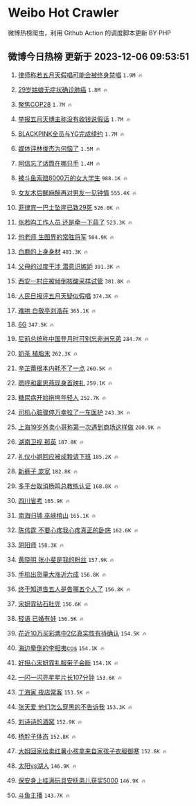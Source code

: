 # Weibo Hot Crawler 



微博热榜爬虫，利用 Github Action 的调度脚本更新 BY PHP 


## 微博今日热榜 更新于 2023-12-06 09:53:51 
1. [律师称若五月天假唱可能会被终身禁唱](https://s.weibo.com/weibo?q=%23%E5%BE%8B%E5%B8%88%E7%A7%B0%E8%8B%A5%E4%BA%94%E6%9C%88%E5%A4%A9%E5%81%87%E5%94%B1%E5%8F%AF%E8%83%BD%E4%BC%9A%E8%A2%AB%E7%BB%88%E8%BA%AB%E7%A6%81%E5%94%B1%23&t=31&band_rank=1&Refer=top) `1.9M 🔥` 

1. [29岁姑娘无症状确诊肺癌](https://s.weibo.com/weibo?q=%2329%E5%B2%81%E5%A7%91%E5%A8%98%E6%97%A0%E7%97%87%E7%8A%B6%E7%A1%AE%E8%AF%8A%E8%82%BA%E7%99%8C%23&t=31&band_rank=2&Refer=top) `1.8M 🔥` 

1. [聚焦COP28](https://s.weibo.com/weibo?q=%23%E8%81%9A%E7%84%A6COP28%23&t=31&band_rank=3&Refer=top) `1.7M 🔥` 

1. [举报五月天博主称没有收钱说假话](https://s.weibo.com/weibo?q=%23%E4%B8%BE%E6%8A%A5%E4%BA%94%E6%9C%88%E5%A4%A9%E5%8D%9A%E4%B8%BB%E7%A7%B0%E6%B2%A1%E6%9C%89%E6%94%B6%E9%92%B1%E8%AF%B4%E5%81%87%E8%AF%9D%23&t=31&band_rank=4&Refer=top) `1.7M 🔥` 

1. [BLACKPINK全员与YG完成续约](https://s.weibo.com/weibo?q=%23BLACKPINK%E5%85%A8%E5%91%98%E4%B8%8EYG%E5%AE%8C%E6%88%90%E7%BB%AD%E7%BA%A6%23&t=31&band_rank=5&Refer=top) `1.7M 🔥` 

1. [媒体评林俊杰为何恼了](https://s.weibo.com/weibo?q=%23%E5%AA%92%E4%BD%93%E8%AF%84%E6%9E%97%E4%BF%8A%E6%9D%B0%E4%B8%BA%E4%BD%95%E6%81%BC%E4%BA%86%23&t=31&band_rank=6&Refer=top) `1.5M 🔥` 

1. [阿信忘了话筒在哪只手](https://s.weibo.com/weibo?q=%E9%98%BF%E4%BF%A1%E5%BF%98%E4%BA%86%E8%AF%9D%E7%AD%92%E5%9C%A8%E5%93%AA%E5%8F%AA%E6%89%8B&t=31&band_rank=7&Refer=top) `1.4M 🔥` 

1. [被斗鱼索赔8000万的女大学生](https://s.weibo.com/weibo?q=%23%E8%A2%AB%E6%96%97%E9%B1%BC%E7%B4%A2%E8%B5%948000%E4%B8%87%E7%9A%84%E5%A5%B3%E5%A4%A7%E5%AD%A6%E7%94%9F%23&t=31&band_rank=8&Refer=top) `988.1K 🔥` 

1. [女友术后醒麻醉再对男友一见钟情](https://s.weibo.com/weibo?q=%E5%A5%B3%E5%8F%8B%E6%9C%AF%E5%90%8E%E9%86%92%E9%BA%BB%E9%86%89%E5%86%8D%E5%AF%B9%E7%94%B7%E5%8F%8B%E4%B8%80%E8%A7%81%E9%92%9F%E6%83%85&t=31&band_rank=9&Refer=top) `555.4K 🔥` 

1. [菲律宾一巴士坠崖已致29死](https://s.weibo.com/weibo?q=%23%E8%8F%B2%E5%BE%8B%E5%AE%BE%E4%B8%80%E5%B7%B4%E5%A3%AB%E5%9D%A0%E5%B4%96%E5%B7%B2%E8%87%B429%E6%AD%BB%23&t=31&band_rank=10&Refer=top) `526.0K 🔥` 

1. [张若昀工作人员 还是牵一下蒜了](https://s.weibo.com/weibo?q=%E5%BC%A0%E8%8B%A5%E6%98%80%E5%B7%A5%E4%BD%9C%E4%BA%BA%E5%91%98%20%E8%BF%98%E6%98%AF%E7%89%B5%E4%B8%80%E4%B8%8B%E8%92%9C%E4%BA%86&t=31&band_rank=11&Refer=top) `523.3K 🔥` 

1. [何老师 生图界的常胜将军](https://s.weibo.com/weibo?q=%E4%BD%95%E8%80%81%E5%B8%88%20%E7%94%9F%E5%9B%BE%E7%95%8C%E7%9A%84%E5%B8%B8%E8%83%9C%E5%B0%86%E5%86%9B&t=31&band_rank=12&Refer=top) `504.9K 🔥` 

1. [白鹿的上身身材](https://s.weibo.com/weibo?q=%23%E7%99%BD%E9%B9%BF%E7%9A%84%E4%B8%8A%E8%BA%AB%E8%BA%AB%E6%9D%90%23&t=31&band_rank=13&Refer=top) `481.3K 🔥` 

1. [父母的过度干涉 潜意识嫉妒](https://s.weibo.com/weibo?q=%E7%88%B6%E6%AF%8D%E7%9A%84%E8%BF%87%E5%BA%A6%E5%B9%B2%E6%B6%89%20%E6%BD%9C%E6%84%8F%E8%AF%86%E5%AB%89%E5%A6%92&t=31&band_rank=14&Refer=top) `391.3K 🔥` 

1. [西安一村庄被倾倒核酸采样试管](https://s.weibo.com/weibo?q=%23%E8%A5%BF%E5%AE%89%E4%B8%80%E6%9D%91%E5%BA%84%E8%A2%AB%E5%80%BE%E5%80%92%E6%A0%B8%E9%85%B8%E9%87%87%E6%A0%B7%E8%AF%95%E7%AE%A1%23&t=31&band_rank=15&Refer=top) `381.8K 🔥` 

1. [人民日报评五月天疑似假唱](https://s.weibo.com/weibo?q=%23%E4%BA%BA%E6%B0%91%E6%97%A5%E6%8A%A5%E8%AF%84%E4%BA%94%E6%9C%88%E5%A4%A9%E7%96%91%E4%BC%BC%E5%81%87%E5%94%B1%23&t=31&band_rank=16&Refer=top) `374.3K 🔥` 

1. [难哄 白敬亭刘浩存](https://s.weibo.com/weibo?q=%E9%9A%BE%E5%93%84%20%E7%99%BD%E6%95%AC%E4%BA%AD%E5%88%98%E6%B5%A9%E5%AD%98&t=31&band_rank=17&Refer=top) `365.1K 🔥` 

1. [6G](https://s.weibo.com/weibo?q=6G&t=31&band_rank=18&Refer=top) `347.5K 🔥` 

1. [尼前总统称中国登月时可别忘非洲兄弟](https://s.weibo.com/weibo?q=%23%E5%B0%BC%E5%89%8D%E6%80%BB%E7%BB%9F%E7%A7%B0%E4%B8%AD%E5%9B%BD%E7%99%BB%E6%9C%88%E6%97%B6%E5%8F%AF%E5%88%AB%E5%BF%98%E9%9D%9E%E6%B4%B2%E5%85%84%E5%BC%9F%23&t=31&band_rank=19&Refer=top) `284.7K 🔥` 

1. [奶茶 植脂末](https://s.weibo.com/weibo?q=%E5%A5%B6%E8%8C%B6%20%E6%A4%8D%E8%84%82%E6%9C%AB&t=31&band_rank=20&Refer=top) `262.3K 🔥` 

1. [辛芷蕾根本内耗不了一点](https://s.weibo.com/weibo?q=%23%E8%BE%9B%E8%8A%B7%E8%95%BE%E6%A0%B9%E6%9C%AC%E5%86%85%E8%80%97%E4%B8%8D%E4%BA%86%E4%B8%80%E7%82%B9%23&t=31&band_rank=21&Refer=top) `260.5K 🔥` 

1. [嗯哼和霍思燕现身首映礼](https://s.weibo.com/weibo?q=%E5%97%AF%E5%93%BC%E5%92%8C%E9%9C%8D%E6%80%9D%E7%87%95%E7%8E%B0%E8%BA%AB%E9%A6%96%E6%98%A0%E7%A4%BC&t=31&band_rank=22&Refer=top) `259.1K 🔥` 

1. [糖尿病开始拖垮年轻人](https://s.weibo.com/weibo?q=%23%E7%B3%96%E5%B0%BF%E7%97%85%E5%BC%80%E5%A7%8B%E6%8B%96%E5%9E%AE%E5%B9%B4%E8%BD%BB%E4%BA%BA%23&t=31&band_rank=23&Refer=top) `252.7K 🔥` 

1. [司机心脏骤停万幸拉了一车医护](https://s.weibo.com/weibo?q=%23%E5%8F%B8%E6%9C%BA%E5%BF%83%E8%84%8F%E9%AA%A4%E5%81%9C%E4%B8%87%E5%B9%B8%E6%8B%89%E4%BA%86%E4%B8%80%E8%BD%A6%E5%8C%BB%E6%8A%A4%23&t=31&band_rank=24&Refer=top) `243.3K 🔥` 

1. [上海19岁外卖小哥称第一次遇到商场这样做](https://s.weibo.com/weibo?q=%23%E4%B8%8A%E6%B5%B719%E5%B2%81%E5%A4%96%E5%8D%96%E5%B0%8F%E5%93%A5%E7%A7%B0%E7%AC%AC%E4%B8%80%E6%AC%A1%E9%81%87%E5%88%B0%E5%95%86%E5%9C%BA%E8%BF%99%E6%A0%B7%E5%81%9A%23&t=31&band_rank=25&Refer=top) `200.9K 🔥` 

1. [湖南卫视 那英](https://s.weibo.com/weibo?q=%E6%B9%96%E5%8D%97%E5%8D%AB%E8%A7%86%20%E9%82%A3%E8%8B%B1&t=31&band_rank=26&Refer=top) `187.8K 🔥` 

1. [礼仪小姐回应被成毅请下班](https://s.weibo.com/weibo?q=%23%E7%A4%BC%E4%BB%AA%E5%B0%8F%E5%A7%90%E5%9B%9E%E5%BA%94%E8%A2%AB%E6%88%90%E6%AF%85%E8%AF%B7%E4%B8%8B%E7%8F%AD%23&t=31&band_rank=27&Refer=top) `185.2K 🔥` 

1. [新裤子 庞宽](https://s.weibo.com/weibo?q=%E6%96%B0%E8%A3%A4%E5%AD%90%20%E5%BA%9E%E5%AE%BD&t=31&band_rank=28&Refer=top) `182.8K 🔥` 

1. [多平台取消杨鸣总教练认证](https://s.weibo.com/weibo?q=%E5%A4%9A%E5%B9%B3%E5%8F%B0%E5%8F%96%E6%B6%88%E6%9D%A8%E9%B8%A3%E6%80%BB%E6%95%99%E7%BB%83%E8%AE%A4%E8%AF%81&t=31&band_rank=29&Refer=top) `168.8K 🔥` 

1. [四川省考](https://s.weibo.com/weibo?q=%E5%9B%9B%E5%B7%9D%E7%9C%81%E8%80%83&t=31&band_rank=30&Refer=top) `165.9K 🔥` 

1. [南海归墟 巫峡棺山](https://s.weibo.com/weibo?q=%E5%8D%97%E6%B5%B7%E5%BD%92%E5%A2%9F%20%E5%B7%AB%E5%B3%A1%E6%A3%BA%E5%B1%B1&t=31&band_rank=31&Refer=top) `165.1K 🔥` 

1. [陈伟霆 不要心疼我心疼真正的卧底](https://s.weibo.com/weibo?q=%E9%99%88%E4%BC%9F%E9%9C%86%20%E4%B8%8D%E8%A6%81%E5%BF%83%E7%96%BC%E6%88%91%E5%BF%83%E7%96%BC%E7%9C%9F%E6%AD%A3%E7%9A%84%E5%8D%A7%E5%BA%95&t=31&band_rank=32&Refer=top) `162.6K 🔥` 

1. [阴阳师](https://s.weibo.com/weibo?q=%E9%98%B4%E9%98%B3%E5%B8%88&t=31&band_rank=33&Refer=top) `158.3K 🔥` 

1. [黄晓明 张小斐是我的粉丝](https://s.weibo.com/weibo?q=%E9%BB%84%E6%99%93%E6%98%8E%20%E5%BC%A0%E5%B0%8F%E6%96%90%E6%98%AF%E6%88%91%E7%9A%84%E7%B2%89%E4%B8%9D&t=31&band_rank=34&Refer=top) `157.9K 🔥` 

1. [手机出货量大涨近六成](https://s.weibo.com/weibo?q=%23%E6%89%8B%E6%9C%BA%E5%87%BA%E8%B4%A7%E9%87%8F%E5%A4%A7%E6%B6%A8%E8%BF%91%E5%85%AD%E6%88%90%23&t=31&band_rank=35&Refer=top) `156.8K 🔥` 

1. [终于知道告五人是告哪五个人了](https://s.weibo.com/weibo?q=%23%E7%BB%88%E4%BA%8E%E7%9F%A5%E9%81%93%E5%91%8A%E4%BA%94%E4%BA%BA%E6%98%AF%E5%91%8A%E5%93%AA%E4%BA%94%E4%B8%AA%E4%BA%BA%E4%BA%86%23&t=31&band_rank=36&Refer=top) `156.8K 🔥` 

1. [宋妍霏钻石肚兜](https://s.weibo.com/weibo?q=%23%E5%AE%8B%E5%A6%8D%E9%9C%8F%E9%92%BB%E7%9F%B3%E8%82%9A%E5%85%9C%23&t=31&band_rank=37&Refer=top) `156.6K 🔥` 

1. [轻语 已婚有娃](https://s.weibo.com/weibo?q=%E8%BD%BB%E8%AF%AD%20%E5%B7%B2%E5%A9%9A%E6%9C%89%E5%A8%83&t=31&band_rank=38&Refer=top) `156.5K 🔥` 

1. [花近10万买彩票中2亿真实性有待确认](https://s.weibo.com/weibo?q=%23%E8%8A%B1%E8%BF%9110%E4%B8%87%E4%B9%B0%E5%BD%A9%E7%A5%A8%E4%B8%AD2%E4%BA%BF%E7%9C%9F%E5%AE%9E%E6%80%A7%E6%9C%89%E5%BE%85%E7%A1%AE%E8%AE%A4%23&t=31&band_rank=39&Refer=top) `154.5K 🔥` 

1. [海边晕倒的李相夷cos](https://s.weibo.com/weibo?q=%E6%B5%B7%E8%BE%B9%E6%99%95%E5%80%92%E7%9A%84%E6%9D%8E%E7%9B%B8%E5%A4%B7cos&t=31&band_rank=40&Refer=top) `154.1K 🔥` 

1. [好担心宋妍霏礼服带子会断](https://s.weibo.com/weibo?q=%E5%A5%BD%E6%8B%85%E5%BF%83%E5%AE%8B%E5%A6%8D%E9%9C%8F%E7%A4%BC%E6%9C%8D%E5%B8%A6%E5%AD%90%E4%BC%9A%E6%96%AD&t=31&band_rank=41&Refer=top) `154.1K 🔥` 

1. [一闪一闪亮星星片长107分钟](https://s.weibo.com/weibo?q=%23%E4%B8%80%E9%97%AA%E4%B8%80%E9%97%AA%E4%BA%AE%E6%98%9F%E6%98%9F%E7%89%87%E9%95%BF107%E5%88%86%E9%92%9F%23&t=31&band_rank=42&Refer=top) `153.6K 🔥` 

1. [丁海寅 夜店常客](https://s.weibo.com/weibo?q=%E4%B8%81%E6%B5%B7%E5%AF%85%20%E5%A4%9C%E5%BA%97%E5%B8%B8%E5%AE%A2&t=31&band_rank=43&Refer=top) `153.5K 🔥` 

1. [张天爱 他们怎么穿黑的不告诉我](https://s.weibo.com/weibo?q=%E5%BC%A0%E5%A4%A9%E7%88%B1%20%E4%BB%96%E4%BB%AC%E6%80%8E%E4%B9%88%E7%A9%BF%E9%BB%91%E7%9A%84%E4%B8%8D%E5%91%8A%E8%AF%89%E6%88%91&t=31&band_rank=44&Refer=top) `153.3K 🔥` 

1. [刘诗诗的酒窝](https://s.weibo.com/weibo?q=%23%E5%88%98%E8%AF%97%E8%AF%97%E7%9A%84%E9%85%92%E7%AA%9D%23&t=31&band_rank=45&Refer=top) `152.9K 🔥` 

1. [杨肸子体态](https://s.weibo.com/weibo?q=%23%E6%9D%A8%E8%82%B8%E5%AD%90%E4%BD%93%E6%80%81%23&t=31&band_rank=46&Refer=top) `152.8K 🔥` 

1. [大姐回家给卖红薯小孩拿来自家孩子衣服御寒](https://s.weibo.com/weibo?q=%23%E5%A4%A7%E5%A7%90%E5%9B%9E%E5%AE%B6%E7%BB%99%E5%8D%96%E7%BA%A2%E8%96%AF%E5%B0%8F%E5%AD%A9%E6%8B%BF%E6%9D%A5%E8%87%AA%E5%AE%B6%E5%AD%A9%E5%AD%90%E8%A1%A3%E6%9C%8D%E5%BE%A1%E5%AF%92%23&t=31&band_rank=47&Refer=top) `152.6K 🔥` 

1. [太阳vs湖人](https://s.weibo.com/weibo?q=%23%E5%A4%AA%E9%98%B3vs%E6%B9%96%E4%BA%BA%23&t=31&band_rank=48&Refer=top) `146.9K 🔥` 

1. [保安身上挂满玩具安抚患儿获奖5000](https://s.weibo.com/weibo?q=%23%E4%BF%9D%E5%AE%89%E8%BA%AB%E4%B8%8A%E6%8C%82%E6%BB%A1%E7%8E%A9%E5%85%B7%E5%AE%89%E6%8A%9A%E6%82%A3%E5%84%BF%E8%8E%B7%E5%A5%965000%23&t=31&band_rank=49&Refer=top) `146.9K 🔥` 

1. [斗鱼主播](https://s.weibo.com/weibo?q=%E6%96%97%E9%B1%BC%E4%B8%BB%E6%92%AD&t=31&band_rank=50&Refer=top) `143.7K 🔥` 

